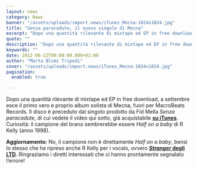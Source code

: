 ```yaml
---
layout: news
category: News
banner: "/assets/uploads/import.news/iTunes_Mecna-1024x1024.jpg"
title: "Senza paracadute, il nuovo singolo di Mecna"
excerpt: "Dopo una quantità rilevante di mixtape ed EP in free download, a settembre esce il primo vero e proprio album solista di Mecna, fuori per MacroBeats Records. Il disco è preceduto dal singolo prodotto da Fid Mella Senza paracadute, di cui vedete il video qui sotto, già acquistabile su iTunes. Curiosità: il campione del brano sembrerebbe [&hellip"
quote: ""
description: "Dopo una quantità rilevante di mixtape ed EP in free download, a settembre esce il primo vero e proprio album solista di Mecna, fuori per MacroBeats Records. Il disco è preceduto dal singolo prodotto da Fid Mella Senza paracadute, di cui vedete il video qui sotto, già acquistabile su iTunes. Curiosità: il campione del brano sembrerebbe [&hellip"
keywords: ""
date: 2012-06-22T00:00:00.000+01:00
author: "Marta Blumi Tripodi"
cover: "/assets/uploads/import.news/iTunes_Mecna-1024x1024.jpg"
pagination:
  enabled: true

---
```


Dopo una quantità rilevante di mixtape ed EP in free download, a settembre esce il primo vero e proprio album solista di Mecna, fuori per MacroBeats Records. Il disco è preceduto dal singolo prodotto da Fid Mella _Senza paracadute_, di cui vedete il video qui sotto, già acquistabile [**su iTunes**](https://itunes.apple.com/it/album/senza-paracadute/id533081671?i=533081678 "http://itunes.apple.com/it/album/senza-paracadute/id533081671?i=533081678"). Curiosità: il campione del brano sembrerebbe essere _Half on a baby_ di R Kelly (anno 1998).

**Aggiornamento:** No, il campione non è direttamente _Half on a baby_, bensì lo stesso che ha ripreso anche R Kelly per i vocals, ovvero [**_Stranger_ degli LTD**](https://www.youtube.com/watch?v=apGzq9U9Sd0 "http://www.youtube.com/watch?v=apGzq9U9Sd0"). Ringraziamo i diretti interessati che ci hanno prontamente segnalato l’errore!  